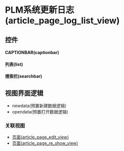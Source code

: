 # PLM系统更新日志(article_page_log_list_view)  <!-- {docsify-ignore-all} -->




## 控件
#### CAPTIONBAR(captionbar)

#### 列表(list)

#### 搜索栏(searchbar)


## 视图界面逻辑
  * newdata(预置新建数据逻辑)
  * opendata(预置打开数据逻辑)


### 关联视图
  * [页面(article_page_edit_view)](app/view/article_page_edit_view)
  * [页面(article_page_re_show_view)](app/view/article_page_re_show_view)

<script>
 const { createApp } = Vue
  createApp({
    data() {
      return {

      }
    }
  }).use(ElementPlus).mount('#app')
</script>